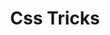 ---
layout: post
title: Css Tricks

boneWarsFrom: <span>late</span> 2012
boneWarsTo: <span>early</span> 2014

webArchive: http://web.archive.org/web/20130415213219/http://css-tricks.com/
presentDay: https://css-tricks.com/

fieldPaleontologist: fakednostalgia

fossilOne: /fossils/csstricks-fossil--one.png
fossilTwo: /fossils/csstricks-fossil--two.png
fossilThree: /fossils/csstricks-fossil--three.png

exhibitBackground: '#2d2f2e'
exhibitOne: /exhibits/csstricks-exhibit--one.png
exhibitTwo: /exhibits/csstricks-exhibit--two.png
exhibitThree: /exhibits/csstricks-exhibit--three.png
exhibitFour: /exhibits/csstricks-exhibit--four.png
---